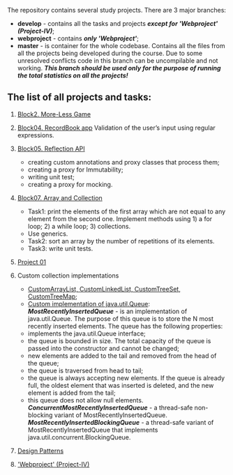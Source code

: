 The repository contains several study projects.
There are 3 major branches:
* **develop** - contains all the tasks and projects _**except for 'Webproject' (Project-IV)**_;
* **webproject** - contains _**only 'Webproject'**_;
* **master** - is container for the whole codebase. Contains all the files from all the projects being developed during the course. Due to some unresolved conflicts code in this branch can be uncompilable and not working.
_**This branch should be used only for the purpose of running the total statistics on all the projects!**_

## The list of all projects and tasks:
1. [Block2. More-Less Game](https://github.com/stolser/JavaTraining2016Aut/tree/develop/src/main/java/com/stolser/javatraining/block02/morelessgame)

2. [Block04. RecordBook app](https://github.com/stolser/JavaTraining2016Aut/tree/develop/src/main/java/com/stolser/javatraining/block04/recordbook)
Validation of the user’s input using regular expressions.

3. [Block05. Reflection API](https://github.com/stolser/JavaTraining2016Aut/tree/develop/src/main/java/com/stolser/javatraining/block05/reflection)
    * creating custom annotations and proxy classes that process them;
    * creating a proxy for Immutability;
    * writing unit test;
    * creating a proxy for mocking.

4. [Block07. Array and Collection](https://github.com/stolser/JavaTraining2016Aut/tree/develop/src/main/java/com/stolser/javatraining/block07/collection)
    * Task1: print the elements of the first array which are not equal to any element from the second one. Implement methods using 1) a for loop; 2) a while loop; 3) collections.
    * Use generics.
    * Task2: sort an array by the number of repetitions of its elements.
    * Task3: write unit tests.

5. [Project 01](https://github.com/stolser/JavaTraining2016Aut/tree/develop/src/main/java/com/stolser/javatraining/project01)

6. Custom collection implementations
    * [CustomArrayList, CustomLinkedList, CustomTreeSet, CustomTreeMap](https://github.com/stolser/JavaTraining2016Aut/tree/develop/src/main/java/com/stolser/javatraining/collections/);
    * [Custom implementation of java.util.Queue<E>](https://github.com/stolser/MostRecentlyInsertedQueue):
_**MostRecentlyInsertedQueue**_ - is an implementation of java.util.Queue. The purpose of this queue is to store the N most recently inserted elements.
The queue has the following properties:
    * implements the java.util.Queue interface;
    * the queue is bounded in size. The total capacity of the queue is passed into the constructor and cannot be changed;
    * new elements are added to the tail and removed from the head of the queue;
    * the queue is traversed from head to tail;
    * the queue is always accepting new elements. If the queue is already full, the oldest element that was inserted is deleted, and the new element is added from the tail;
    * this queue does not allow null elements.
_**ConcurrentMostRecentlyInsertedQueue**_ - a thread-safe non-blocking variant of MostRecentlyInsertedQueue.
_**MostRecentlyInsertedBlockingQueue**_ - a thread-safe variant of MostRecentlyInsertedQueue that implements java.util.concurrent.BlockingQueue.

7. [Design Patterns](https://github.com/stolser/JavaTraining2016Aut/tree/develop/src/main/java/com/stolser/javatraining/designpatterns)

8. ['Webproject' (Project-IV) ](https://github.com/stolser/JavaTraining2016Aut/tree/webproject/src/main/java/com/stolser/javatraining/webproject)




